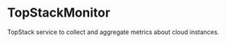 TopStackMonitor
===============

TopStack service to collect and aggregate metrics about cloud instances.
